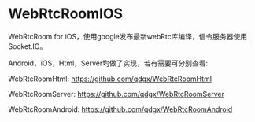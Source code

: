 # WebRtcRoomIOS
WebRtcRoom for iOS，使用google发布最新webRtc库编译，信令服务器使用 Socket.IO。

Android，iOS，Html，Server均做了实现，若有需要可分别查看:

WebRtcRoomHtml: https://github.com/qdgx/WebRtcRoomHtml

WebRtcRoomServer: https://github.com/qdgx/WebRtcRoomServer

WebRtcRoomAndroid: https://github.com/qdgx/WebRtcRoomAndroid
